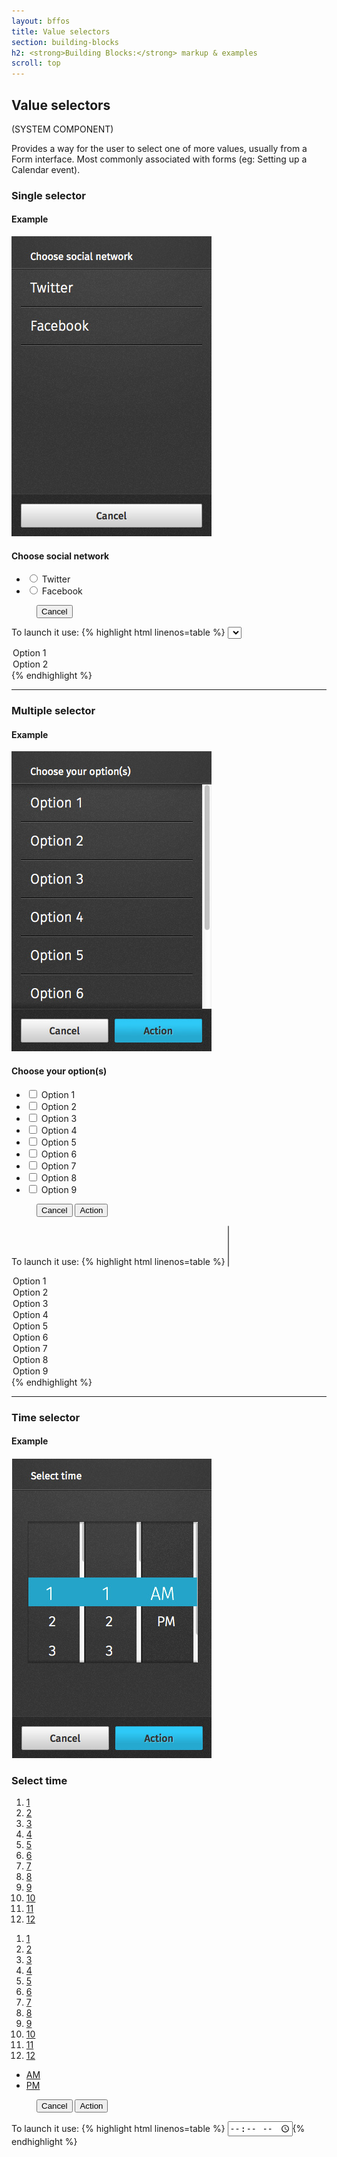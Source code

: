 ```yaml
---
layout: bffos
title: Value selectors
section: building-blocks
h2: <strong>Building Blocks:</strong> markup & examples
scroll: top
---
```


## Value selectors

(SYSTEM COMPONENT)

Provides a way for the user to select one of more values, usually from a Form interface. Most commonly associated with forms (eg: Setting up a Calendar event).

### Single selector

<div>
  <h4>Example</h4>
  <section class="example">
    <img src="../images/BB/value_1.jpg" alt="Value selectors (Image replacing code)"/>
    <article class="full frame">
      <form onsubmit="return false;" data-type="value" role="dialog">
        <section>
          <h1>Choose social network</h1>
          <ul role="listbox">
            <li role="option">
              <label for="option-1">
                <input type="radio" id="option-1" name="option">
                <span>Twitter</span>
              </label>
            </li>
            <li role="option">
              <label for="option-2">
                <input type="radio" id="option-2" name="option">
                <span>Facebook</span>
              </label>
            </li>
          </ul>
        </section>
        <menu>
          <button class="full">Cancel</button>
        </menu>
      </form>
      </article>
  </section>

  <label>To launch it use:</label>
  {% highlight html linenos=table %}
<select>
  <option>Option 1</option>
  <option>Option 2</option>
</select>{% endhighlight %}
</div>

<hr>

### Multiple selector

<div>
  <h4>Example</h4>
  <section class="example">
    <img src="../images/BB/value_2.jpg" alt="Value selectors (Image replacing code)"/>
    <article class="full frame">
      <form onsubmit="return false;" data-type="value" role="dialog">
        <section class="scrollable">
          <h1>Choose your option(s)</h1>
          <ul aria-multiselectable="true" role="listbox">
            <li role="option">
              <label for="option1">
                <input type="checkbox" id="option1">
                <span>Option 1</span>
              </label>
            </li>
            <li role="option">
              <label for="option2">
                <input type="checkbox" id="option2">
                <span>Option 2</span>
              </label>
            </li>
            <li role="option">
              <label for="option3">
                <input type="checkbox" id="option3">
                <span>Option 3</span>
              </label>
            </li>
            <li role="option">
              <label for="option4">
                <input type="checkbox" id="option4">
                <span>Option 4</span>
              </label>
            </li>
            <li role="option">
              <label for="option5">
                <input type="checkbox" id="option5">
                <span>Option 5</span>
              </label>
            </li>
            <li role="option">
              <label for="option6">
                <input type="checkbox" id="option6">
                <span>Option 6</span>
              </label>
            </li>
            <li role="option">
              <label for="option7">
                <input type="checkbox" id="option7">
                <span>Option 7</span>
              </label>
            </li>
            <li role="option">
              <label for="option8">
                <input type="checkbox" id="option8">
                <span>Option 8</span>
              </label>
            </li>
            <li role="option">
              <label for="option9">
                <input type="checkbox" id="option9">
                <span>Option 9</span>
              </label>
            </li>
          </ul>
        </section>
        <menu>
          <button>Cancel</button>
          <button class="recommend">Action</button>
        </menu>
      </form>
    </article>
  </section>

  <label>To launch it use:</label>
  {% highlight html linenos=table %}
<select multiple="true">
  <option>Option 1</option>
  <option>Option 2</option>
  <option>Option 3</option>
  <option>Option 4</option>
  <option>Option 5</option>
  <option>Option 6</option>
  <option>Option 7</option>
  <option>Option 8</option>
  <option>Option 9</option>
</select>{% endhighlight %}
</div>

<hr>

### Time selector

<div id="value-time">
  <h4>Example</h4>
  <section class="example">
    <img src="../images/BB/time.jpg" alt="Value selectors (Image replacing code)"/>
    <article class="full frame">
      <form onsubmit="return false;" data-type="time" role="dialog">
        <h1>Select time</h1>
        <section role="spinbutton">
          <p>
            <span style="background-image: -moz-element(#hours);"></span>
            <span style="background-image: -moz-element(#minutes);"></span>
            <span style="background-image: -moz-element(#mode);"></span>
          </p>
          <div>
            <ol role="listbox" id="hours">
              <li role="option"><a href="#">1</a></li>
              <li role="option"><a href="#">2</a></li>
              <li role="option"><a href="#">3</a></li>
              <li role="option"><a href="#">4</a></li>
              <li role="option"><a href="#">5</a></li>
              <li role="option"><a href="#">6</a></li>
              <li role="option"><a href="#">7</a></li>
              <li role="option"><a href="#">8</a></li>
              <li role="option"><a href="#">9</a></li>
              <li role="option"><a href="#">10</a></li>
              <li role="option"><a href="#">11</a></li>
              <li role="option"><a href="#">12</a></li>
            </ol>
          </div>
          <div>
            <ol role="listbox" id="minutes">
              <li role="option"><a href="#">1</a></li>
              <li role="option"><a href="#">2</a></li>
              <li role="option"><a href="#">3</a></li>
              <li role="option"><a href="#">4</a></li>
              <li role="option"><a href="#">5</a></li>
              <li role="option"><a href="#">6</a></li>
              <li role="option"><a href="#">7</a></li>
              <li role="option"><a href="#">8</a></li>
              <li role="option"><a href="#">9</a></li>
              <li role="option"><a href="#">10</a></li>
              <li role="option"><a href="#">11</a></li>
              <li role="option"><a href="#">12</a></li>
            </ol>
          </div>
          <div class="mode">
            <ul role="listbox" id="mode">
              <li role="option"><a href="#">AM</a></li>
              <li role="option"><a href="#">PM</a></li>
            </ul>
          </div>
        </section>
        <menu>
          <button>Cancel</button>
          <button class="recommend">Action</button>
        </menu>
      </form>
    </article>
  </section>

  <label>To launch it use:</label>
  {% highlight html linenos=table %}
<input type="time" />{% endhighlight %}
</div>

